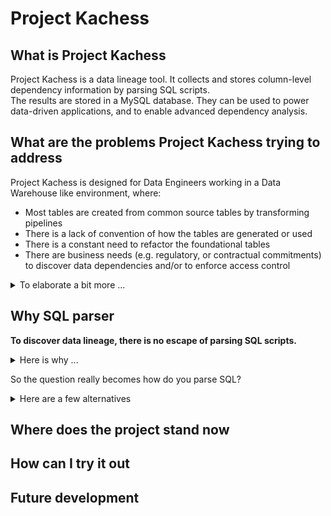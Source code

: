 
# Project Kachess  
  
## What is Project Kachess  
  
Project Kachess is a data lineage tool. It collects and stores column-level dependency information by parsing SQL scripts.   
The results are stored in a MySQL database. They can be used to power data-driven applications, and to enable advanced dependency analysis.  
  
  
## What are the problems Project Kachess trying to address  
  
Project Kachess is designed for Data Engineers working in a Data Warehouse like environment, where:  
- Most tables are created from common source tables by transforming pipelines  
- There is a lack of convention of how the tables are generated or used  
- There is a constant need to refactor the foundational tables  
- There are business needs (e.g. regulatory, or contractual commitments) to discover data dependencies and/or to enforce access control  
  
<details>  
    <summary>To elaborate a bit more ... </summary>  
  
### Background  
  
- Project Kachess is inspired by my recent work at a popular software company where there was a lot of data users and SQL writers, but there was very few data engineers  
  - Many people built SQL pipelines besides data engineers: data scientists, BI developers, software engineers, product managers, etc.  
  - Most of them wrote pipelines to address their immediate needs, with a hope that one day, someday, a data engineer will take over   
- As a result, the pipelines were haphazardly done:  
  - There was a lack of rigor to ensure data fidelity, e.g. whether a pipeline uses the source of truth, whether there is data quality checks, etc.  
  - There was no enforcement of engineering best practices, e.g. adopting naming convention, breaking down complicated pipelines into smaller, re-useable components  
  - There was very little documentation for most pipelines  
- The problem tends to feed on itself  
  - Even when there are opportunities to refactor an existing table, because people are afraid of downstream impacts, they often choose the only option they are left with: to build a parallel table.  
  - After a while, when there are so many look-alike tables, one lost track of which one is the latest, or is the source of truth  
  - Even when a data engineer is ready to consolidate the pipelines, she found her scope just multiplied  
  - The cycle continues until no one trusts the data warehouse anymore  
- Similarly, there are other critical needs that could benefit greatly from data lineage, for example  
  - When a pipeline had an incident, the on-call engineer needs to find and notify downstream owners of the outage. She needs to be able to answer questions like, "how soon my dashboard will be back online"? 
  - When you decided to move your data warehouse to a new platform, which pipeline to migrate first?
  - When you have to make a data model change, which downstream pipeline needs to be re-written?
  - When InfoSec or SOX compliance teams ask for access control audit  
</details>    
  
## Why SQL parser  
  
**To discover data lineage, there is no escape of parsing SQL scripts.**
<details>
    <summary>Here is why ... </summary>  

- In a smaller setting, you may be able to use `grep`, `find` or an IDE to track downstream dependencies of a table
- However, in an large dev environment, when you have to do the same lookup repeatedly, among hundreds of pipelines or thousands of tables, the task quickly becomes productivity drain
- What is more, if all the SQL programs follow a coding standard, or conforming to a naming convention, table lookups may be much easier. 
- However, when you have a legacy code base that is several years old, and you had many turnovers on the team, you may not assume anything
</details>

So the question really becomes how do you parse SQL?
<details>
	<summary> Here are a few alternatives</summary>

- [HiveParser](https://hive.apache.org/javadocs/r2.1.1/api/org/apache/hadoop/hive/ql/parse/HiveParser.html)
- Uber Engineering's [QueryParser](https://github.com/uber/queryparser)
- A few commercial options such as [MANTA](https://getmanta.com/), [General SQL Parser](http://www.sqlparser.com/)

I chose to write my own, starting from BNF syntax description, for the following reasons:
- Flexibility
- Familiarity

</details>

## Where does the project stand now
## How can I try it out  
## Future development
